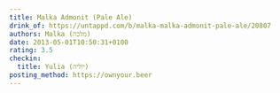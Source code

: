 ```yaml
---
title: Malka Admonit (Pale Ale)
drink_of: https://untappd.com/b/malka-malka-admonit-pale-ale/20807
authors: Malka (מלכה)
date: 2013-05-01T10:50:31+0100
rating: 3.5
checkin:
  title: Yulia (יוליה)
posting_method: https://ownyour.beer
---
```

